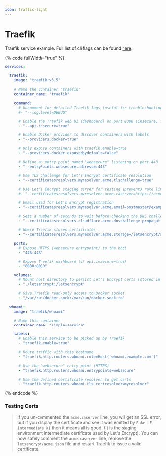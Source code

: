 ```yaml
---
icon: traffic-light
---
```


# Traefik

Traefik service example. Full list of cli flags can be found [here](https://doc.traefik.io/traefik/reference/static-configuration/cli/).

{% code fullWidth="true" %}
```yaml
services:

  traefik:
    image: "traefik:v3.5"
    
    # Name the container "traefik"
    container_name: "traefik"

    command:
      # Uncomment for detailed Traefik logs (useful for troubleshooting)
      #- "--log.level=DEBUG"

      # Enable the Traefik web UI (dashboard) on port 8080 (insecure, for local use only)
      - "--api.insecure=true"

      # Enable Docker provider to discover containers with labels
      - "--providers.docker=true"

      # Only expose containers with traefik.enable=true
      - "--providers.docker.exposedbydefault=false"

      # Define an entry point named "websecure" listening on port 443
      - "--entryPoints.websecure.address=:443"

      # Use TLS challenge for Let's Encrypt certificate resolution
      - "--certificatesresolvers.myresolver.acme.tlschallenge=true"

      # Use Let's Encrypt staging server for testing (prevents rate limiting, uncomment if testing)
      #- "--certificatesresolvers.myresolver.acme.caserver=https://acme-staging-v02.api.letsencrypt.org/directory"

      # Email used for Let's Encrypt registration
      - "--certificatesresolvers.myresolver.acme.email=postmaster@example.com"

      # Sets a number of seconds to wait before checking the DNS challenge TXT record for actual propagation
      - "--certificatesresolvers.cloudflare.acme.dnschallenge.propagation.delaybeforechecks=30"

      # Where Traefik stores certificates
      - "--certificatesresolvers.myresolver.acme.storage=/letsencrypt/acme.json"

    ports:
      # Expose HTTPS (websecure entrypoint) to the host
      - "443:443"

      # Expose Traefik dashboard (if api.insecure=true)
      - "8080:8080"

    volumes:
      # Mount host directory to persist Let's Encrypt certs (stored in acme.json)
      - "./letsencrypt:/letsencrypt"

      # Give Traefik read-only access to Docker socket
      - "/var/run/docker.sock:/var/run/docker.sock:ro"

  whoami:
    image: "traefik/whoami"

    # Name this container
    container_name: "simple-service"

    labels:
      # Enable this service to be picked up by Traefik
      - "traefik.enable=true"

      # Route traffic with this hostname
      - "traefik.http.routers.whoami.rule=Host(`whoami.example.com`)"

      # Use the "websecure" entry point (HTTPS)
      - "traefik.http.routers.whoami.entrypoints=websecure"

      # Use the defined certificate resolver to get certs
      - "traefik.http.routers.whoami.tls.certresolver=myresolver"
```
{% endcode %}



### Testing Certs

> If you un-commented the `acme.caserver` line, you will get an SSL error, but if you display the certificate and see it was emitted by `Fake LE Intermediate X1` then it means all is good. (It is the staging environment intermediate certificate used by Let's Encrypt). You can now safely comment the `acme.caserver` line, remove the `letsencrypt/acme.json` file and restart Traefik to issue a valid certificate.
